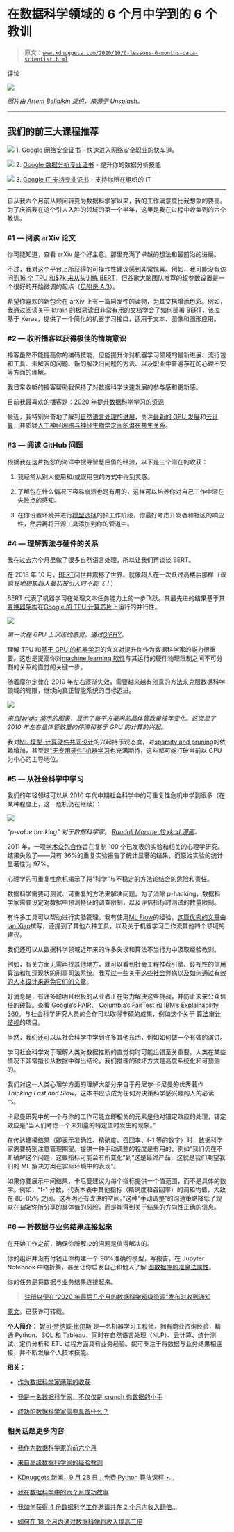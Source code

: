 # 在数据科学领域的 6 个月中学到的 6 个教训

> 原文：[`www.kdnuggets.com/2020/10/6-lessons-6-months-data-scientist.html`](https://www.kdnuggets.com/2020/10/6-lessons-6-months-data-scientist.html)

评论

![](img/08cdb8de2c1ccf23380a7361a7861b21.png)

*照片由 [Artem Beliaikin](https://unsplash.com/photos/8AsKha7aIvk) 提供，来源于 Unsplash。*

* * *

## 我们的前三大课程推荐

![](img/0244c01ba9267c002ef39d4907e0b8fb.png) 1\. [Google 网络安全证书](https://www.kdnuggets.com/google-cybersecurity) - 快速进入网络安全职业的快车道。

![](img/e225c49c3c91745821c8c0368bf04711.png) 2\. [Google 数据分析专业证书](https://www.kdnuggets.com/google-data-analytics) - 提升你的数据分析技能

![](img/0244c01ba9267c002ef39d4907e0b8fb.png) 3\. [Google IT 支持专业证书](https://www.kdnuggets.com/google-itsupport) - 支持你所在组织的 IT

* * *

自从我六个月前从顾问转变为数据科学家以来，我的工作满意度比我想象的要高。为了庆祝我在这个引人入胜的领域的第一个半年，这里是我在过程中收集到的六个教训。

### #1 — 阅读 arXiv 论文

你可能知道，查看 arXiv 是个好主意。那里充满了卓越的想法和最前沿的进展。

不过，我对这个平台上所获得的可操作性建议感到非常惊喜。例如，我可能没有访问到[16 个 TPU 和$7k 来从头训练 BERT](https://syncedreview.com/2019/06/27/the-staggering-cost-of-training-sota-ai-models/)，但谷歌大脑团队推荐的超参数设置是一个很好的开始微调的起点（[见附录 A.3](https://arxiv.org/abs/1810.04805)）。

希望你喜欢的新包会在 arXiv 上有一篇启发性的读物，为其文档增添色彩。例如，我通过阅读[关于 ktrain 的极易读且非常有用的文档](https://arxiv.org/abs/2004.10703)学会了如何部署 BERT，该库基于 Keras，提供了一个简化的机器学习接口，适用于文本、图像和图形应用。

### #2 — 收听播客以获得极佳的情境意识

播客虽然不能提高你的编码技能，但能提升你对机器学习领域的最新进展、流行包和工具、未解答的问题、新的解决旧问题的方法、以及职业中普遍存在的心理不安等方面的理解。

我日常收听的播客帮助我保持了对数据科学快速发展的参与感和更新感。

目前我最喜欢的播客是：[2020 年提升数据科学学习的资源](https://towardsdatascience.com/supercharge-data-science-5bb7376d8572)

最近，我特别兴奋地了解到[自然语言处理的进展](https://dataskeptic.com/blog/journalclub/2020/dark-secrets-of-bert-radioactive-data-and-vanishing-gradients)，关注[最新的 GPU 发展](https://soundcloud.com/theaipodcast/ai-jonah-alben)和[云计算](https://www.thecloudcast.net/2020/07/2020-in-review-midyear-edition.html)，并质疑[人工神经网络与神经生物学之间的潜在共生关系](https://braininspired.co/podcast/79/)。

### #3 — 阅读 GitHub 问题

根据我在这片抱怨的海洋中搜寻智慧巨鱼的经验，以下是三个潜在的收获：

1.  我经常从别人使用和/或误用包的方式中得到灵感。

1.  了解包在什么情况下容易崩溃也是有用的，这样可以培养你对自己工作中潜在失败点的感知。

1.  在你设置环境并进行[模型选择](https://medium.com/atlas-research/model-selection-d190fb8bbdda)的预工作阶段，你最好考虑开发者和社区的响应性，然后再将开源工具添加到你的管道中。

### #4 — 理解算法与硬件的关系

我在过去六个月里做了很多自然语言处理，所以让我们再谈谈 BERT。

在 2018 年 10 月，[BERT](https://arxiv.org/abs/1810.04805)问世并震撼了世界。就像超人在一次跃过高楼后那样（*很疯狂地想象超人最初被引入时不能飞！*）

BERT 代表了机器学习在处理文本任务能力上的一步飞跃。其最先进的结果基于其[变换器架构](http://jalammar.github.io/illustrated-transformer/)在[Google 的 TPU 计算芯片](https://www.youtube.com/watch?v=MXxN4fv01c8)上运行的并行性。

![](img/1559bc0306707aa5c3427e2b68188edf.png)

*第一次在 GPU 上训练的感觉。通过[GIPHY](https://giphy.com/gifs/superman-vintage-cartoon-10bKPDUM5H7m7u/links)。*

理解 TPU 和[基于 GPU 的机器学习](https://www.youtube.com/watch?v=6eBpjEdgSm0)的含义对提升你作为数据科学家的能力很重要。这也是提高你对[machine learning 软件](https://medium.com/@karpathy/software-2-0-a64152b37c35)与其运行的硬件物理限制之间不可分割的关系的直觉的关键一步。

随着摩尔定律在 2010 年左右逐渐失效，需要越来越有创意的方法来克服数据科学领域的局限，继续向真正智能系统的目标迈进。

![](img/3b30d6d813ff86026dd95b80d51939b3.png)

*来自[Nvidia 演示](https://youtu.be/EBCtwWbbamw)的图表，显示了每平方毫米的晶体管数量按年变化。这突显了 2010 年左右晶体管数量的停滞和基于 GPU 的计算的兴起。*

我对[ML 模型-计算硬件共同设计](https://twimlai.com/twiml-talk-391-the-case-for-hardware-ml-model-co-designwith-diana-marculescu/)的兴起持乐观态度，对[sparsity and pruning](https://arxiv.org/abs/2002.00585)的依赖增加，甚至是[“无专用硬件”机器学习](https://www.youtube.com/watch?v=zmbCZhlN1xk)也充满期待，这些都可能打破当前以 GPU 为中心的主导地位。

### #5 — 从社会科学中学习

我们的年轻领域可以从 2010 年代中期社会科学中的可重复性危机中学到很多（在某种程度上，这一危机仍在继续）：

![](img/03475f913819869e6fd98523d92c026e.png)

*“p-value hacking” 对于数据科学家。 [Randall Monroe 的 xkcd 漫画](https://xkcd.com/1838/)。*

2011 年，一项[学术众包合作](https://osf.io/ezcuj/wiki/home/)旨在复制 100 个已发表的实验和相关的心理学研究。结果失败了——只有 36%的重复实验报告了统计显著的结果，而原始实验的统计显著性为 97%。

心理学的可重复性危机揭示了将“科学”与不稳定的方法论结合的危险和责任。

数据科学需要可测试、可重复的方法来解决问题。为了消除 p-hacking，数据科学家需要设定对数据中预测特征的调查限制，以及评估指标时测试的数量限制。

有许多工具可以帮助进行实验管理。我有使用[ML Flow](https://mlflow.org/)的经验，[这篇优秀的文章](https://towardsdatascience.com/the-most-useful-ml-tools-2020-e41b54061c58)由[Ian Xiao](https://medium.com/u/a0eb4622a0ca?source=post_page-----e875e69aab0a--------------------------------)撰写，还提到了其他六种工具，以及关于机器学习工作流其他四个领域的建议。

我们还可以从数据科学领域近年来的许多失误和算法不当行为中汲取经验教训。

例如，有关方面无需再找其他地方，就可以看到社会工程推荐引擎、歧视性的信用算法和加深现状的刑事司法系统。[我写过一些关于这些社会弊病以及如何通过有效的人本设计来避免它们的文章](https://medium.com/atlas-research/model-selection-d190fb8bbdda)。

好消息是，有许多聪明且积极的从业者正在努力解决这些挑战，并防止未来公众信任的破裂。查看 [Google’s PAIR](https://ai.google/responsibilities/responsible-ai-practices/)、 [Columbia’s FairTest](https://github.com/columbia/fairtest) 和 [IBM’s Explainability 360](https://www.ibm.com/blogs/research/2019/08/ai-explainability-360/)。与社会科学研究人员的合作可以取得丰硕的成果，例如这个关于 [算法审计歧视](https://www.pnas.org/content/early/2020/07/27/1912790117)的项目。

当然，我们还可以从社会科学中学到许多其他东西，例如如何做一个有效的演讲。

学习社会科学对于理解人类对数据推断的直觉何时可能出错至关重要。人类在某些情况下非常擅长从数据中得出结论。我们推理的破坏方式是高度系统化和可预测的。

我们对这一人类心理学方面的理解大部分来自于丹尼尔·卡尼曼的优秀著作*Thinking Fast and Slow*。这本书应该成为任何对决策科学感兴趣的人的必读书。

卡尼曼研究中的一个与你的工作可能立即相关的元素是他对锚定效应的处理，锚定效应是“当人们考虑一个未知量的特定值时发生的现象。”

在传达建模结果（即表示准确性、精确度、召回率、f-1 等的数字）时，数据科学家需要特别注意管理期望。提供一种手动调整的程度是有用的，例如“我们仍在不断破解这个问题，这些指标可能会有所变化”到“这是最终产品，这就是我们期望我们的 ML 解决方案在实际环境中的表现”。

如果你要展示中间结果，卡尼曼建议为每个指标提供一个值范围，而不是具体的数字。例如，“f-1 分数，代表本表中其他指标（精确度和召回率）的调和均值，大致在 80–85% 之间。这表明还有改进的空间。”这种“手动调整”的沟通策略降低了观众在*锚定*你所分享的具体值的风险，而是能得到关于结果的方向性正确的信息。

### #6 — 将数据与业务结果连接起来

在开始工作之前，确保你所解决的问题是值得解决的。

你的组织并没有付钱让你构建一个 90%准确的模型，写报告，在 Jupyter Notebook 中瞎折腾，甚至让你启发自己和他人了解 [图数据库的准魔法属性](https://towardsdatascience.com/you-should-really-learn-about-graph-databases-heres-why-d03c9d706a3)。

你的任务是将数据与业务结果连接起来。

> [注册以便在“2020 年最后几个月的数据科学超级资源”发布时收到通知](https://page.co/ahje9p)

[原文](https://towardsdatascience.com/6-months-data-science-e875e69aab0a)。已获许可转载。

**个人简介：** [妮可·贾纳威·比尔斯](https://www.linkedin.com/in/nicole-janeway-bills/) 是一名机器学习工程师，拥有商业咨询经验，精通 Python、SQL 和 Tableau，同时在自然语言处理（NLP）、云计算、统计测试、定价分析和 ETL 过程方面具有业务经验。妮可专注于将数据与业务结果相连接，并不断发展个人技术技能。

**相关：**

+   [作为数据科学家两年的收获](https://www.kdnuggets.com/2020/09/learned-2-years-data-scientist.html)

+   [我是一名数据科学家，不仅仅是 crunch 你数据的小手](https://www.kdnuggets.com/2020/09/data-scientist-not-just-tiny-hands.html)

+   [成功的数据科学家需要具备什么？](https://www.kdnuggets.com/2020/09/successful-data-scientist.html)

### 相关话题更多内容

+   [我作为数据科学家的前六个月](https://www.kdnuggets.com/2021/12/first-six-months-data-scientist.html)

+   [来自高级数据科学家的经验教训](https://www.kdnuggets.com/2022/09/lessons-senior-data-scientist.html)

+   [KDnuggets 新闻，9 月 28 日：免费 Python 算法课程 •…](https://www.kdnuggets.com/2022/n38.html)

+   [我在数据科学中的六个月成功故事](https://www.kdnuggets.com/2023/04/data-science-six-months-success-story.html)

+   [我如何获得 4 份数据科学工作邀请并在 2 个月内收入翻倍…](https://www.kdnuggets.com/2021/01/data-science-offers-doubled-income-2-months.html)

+   [如何在 18 个月内通过数据科学将收入提高三倍](https://www.kdnuggets.com/2021/10/tripled-my-income-data-science-18-months.html)
